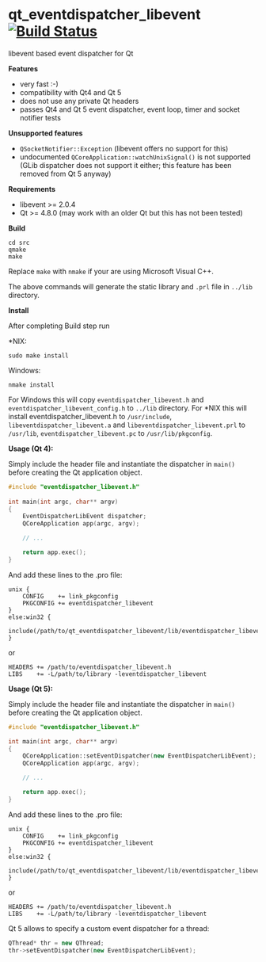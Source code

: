 # qt_eventdispatcher_libevent [![Build Status](https://secure.travis-ci.org/sjinks/qt_eventdispatcher_libevent.png)](http://travis-ci.org/sjinks/qt_eventdispatcher_libevent)

libevent based event dispatcher for Qt

**Features**
* very fast :-)
* compatibility with Qt4 and Qt 5
* does not use any private Qt headers
* passes Qt4 and Qt 5 event dispatcher, event loop, timer and socket notifier tests

**Unsupported features**
* `QSocketNotifier::Exception` (libevent offers no support for this)
* undocumented `QCoreApplication::watchUnixSignal()` is not supported (GLib dispatcher does not support it either; this feature has been removed from Qt 5 anyway)

**Requirements**
* libevent >= 2.0.4
* Qt >= 4.8.0 (may work with an older Qt but this has not been tested)


**Build**

```
cd src
qmake
make
```

Replace `make` with `nmake` if your are using Microsoft Visual C++.

The above commands will generate the static library and `.prl` file in `../lib` directory.

**Install**

After completing Build step run

*NIX:
```
sudo make install
```

Windows:
```
nmake install
```

For Windows this will copy `eventdispatcher_libevent.h` and `eventdispatcher_libevent_config.h` to `../lib` directory.
For *NIX this will install eventdispatcher_libevent.h to `/usr/include`, `libeventdispatcher_libevent.a` and `libeventdispatcher_libevent.prl` to `/usr/lib`, `eventdispatcher_libevent.pc` to `/usr/lib/pkgconfig`.


**Usage (Qt 4):**

Simply include the header file and instantiate the dispatcher in `main()`
before creating the Qt application object.

```c++
#include "eventdispatcher_libevent.h"
    
int main(int argc, char** argv)
{
    EventDispatcherLibEvent dispatcher;
    QCoreApplication app(argc, argv);

    // ...

    return app.exec();
}
```

And add these lines to the .pro file:

```
unix {
    CONFIG    += link_pkgconfig
    PKGCONFIG += eventdispatcher_libevent
}
else:win32 {
    include(/path/to/qt_eventdispatcher_libevent/lib/eventdispatcher_libevent.pri)
}
```

or

```
HEADERS += /path/to/eventdispatcher_libevent.h
LIBS    += -L/path/to/library -leventdispatcher_libevent
```


**Usage (Qt 5):**

Simply include the header file and instantiate the dispatcher in `main()`
before creating the Qt application object.

```c++
#include "eventdispatcher_libevent.h"

int main(int argc, char** argv)
{
    QCoreApplication::setEventDispatcher(new EventDispatcherLibEvent);
    QCoreApplication app(argc, argv);

    // ...

    return app.exec();
}
```

And add these lines to the .pro file:

```
unix {
    CONFIG    += link_pkgconfig
    PKGCONFIG += eventdispatcher_libevent
}
else:win32 {
    include(/path/to/qt_eventdispatcher_libevent/lib/eventdispatcher_libevent.pri)
}
```

or

```
HEADERS += /path/to/eventdispatcher_libevent.h
LIBS    += -L/path/to/library -leventdispatcher_libevent
```

Qt 5 allows to specify a custom event dispatcher for a thread:

```c++
QThread* thr = new QThread;
thr->setEventDispatcher(new EventDispatcherLibEvent);
```
